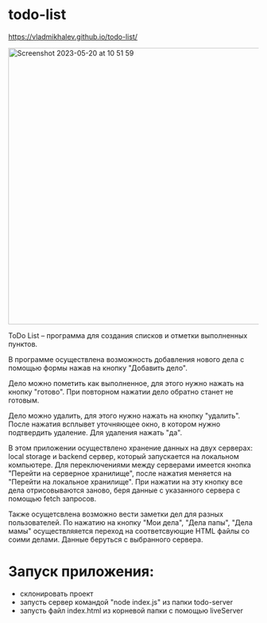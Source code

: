 # todo-list

https://vladmikhalev.github.io/todo-list/

<img width="556" alt="Screenshot 2023-05-20 at 10 51 59" src="https://github.com/vladmikhalev/todo-list/assets/107835280/4e773a6e-da55-442f-a283-734f00a4740b">

ToDo List – программа для создания списков и отметки выполненных пунктов.


В программе осуществлена возможность добавления нового дела с помощью формы нажав на кнопку "Добавить дело".

Дело можно пометить как выполненное, для этого нужно нажать на кнопку "готово". При повторном нажатии дело обратно станет не готовым.

Дело можно удалить, для этого нужно нажать на кнопку "удалить". После нажатия всплывет уточняющее окно, в котором нужно подтвердить удаление. Для удаления нажать "да".

В этом приложении осуществлено хранение данных на двух серверах: local storage и backend сервер, который запускается на локальном компьютере. Для переключениями между серверами имеется кнопка "Перейти на серверное хранилище", после нажатия меняется на "Перейти на локальное хранилище". При нажатии на эту кнопку все дела отрисовываются заново, беря данные с указанного сервера с помощью fetch запросов.

Также осущетсвлена возможно вести заметки дел для разных пользователей. По нажатию на кнопку "Мои дела", "Дела папы", "Дела мамы" осуществляяется переход на соответсвующие HTML файлы со соими делами. Данные беруться с выбранного сервера.

# Запуск приложения:

- склонировать проект
- запусть сервер командой "node index.js" из папки todo-server
- запусть файл index.html из корневой папки с помощью liveServer





